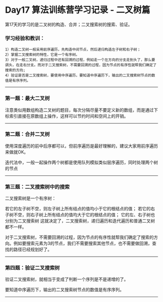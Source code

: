
# Day17 算法训练营学习记录 - 二叉树篇

第17天的学习的是二叉树的构造、合并；二叉搜索树的搜索、验证。

### 学习经验和教训：
    1）构造二叉树一般采用前序遍历，先构造中间节点，然后递归构造左子树和右子树；
    2）掌握二叉搜索树的特性，它是一个有序树。
    3）对于一般二叉树，递归过程中还有回溯的过程，例如走一个左方向的分支走到头了，那么要调头，在走右分支。而对于二叉搜索树，不需要回溯的过程，因为节点的有序性就帮我们确定了搜索的方向;
    4）验证是否是二叉搜索树，要使用中序遍历，要知道中序遍历下，输出的二叉搜索树节点的数值是有序序列。
---

### 第一题：最大二叉树 
  注意类似用数组构造二叉树的题目，每次分隔尽量不要定义新的数组，而是通过下标索引直接在原数组上操作，这样可以节约时间和空间上的开销。


---
### 第二题：合并二叉树

  使用深度遍历的前中后序都可以，但前序遍历是最好理解的，建议大家用前序遍历来做就OK。

  迭代法中，一般一起操作两个树都是使用队列模拟类似层序遍历，同时处理两个树的节点

 

---

### 第三题：二叉搜索树中的搜索

二叉搜索树是一个有序树：

若它的左子树不空，则左子树上所有结点的值均小于它的根结点的值；
若它的右子树不空，则右子树上所有结点的值均大于它的根结点的值；
它的左、右子树也分别为二叉搜索树
这就决定了，二叉搜索树，递归遍历和迭代遍历和普通二叉树都不一样。

对于二叉搜索树，不需要回溯的过程，因为节点的有序性就帮我们确定了搜索的方向。例如要搜索元素为3的节点，我们不需要搜索其他节点，也不需要做回溯，查找的路径已经规划好了。



---

### 第四题：验证二叉搜索树 
验证二叉搜索树，就相当于变成了判断一个序列是不是递增的了。

要知道中序遍历下，输出的二叉搜索树节点的数值是有序序列。


---
